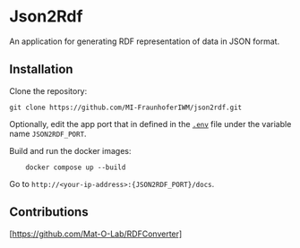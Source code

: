 # Json2Rdf

An application for generating RDF representation of data in JSON format.

## Installation

Clone the repository:
```
git clone https://github.com/MI-FraunhoferIWM/json2rdf.git
```

Optionally, edit the app port that in defined in the [`.env`](./.env) file under the variable name `JSON2RDF_PORT`.

Build and run the docker images:
```
    docker compose up --build
```

Go to `http://<your-ip-address>:{JSON2RDF_PORT}/docs`.

## Contributions
[https://github.com/Mat-O-Lab/RDFConverter]
